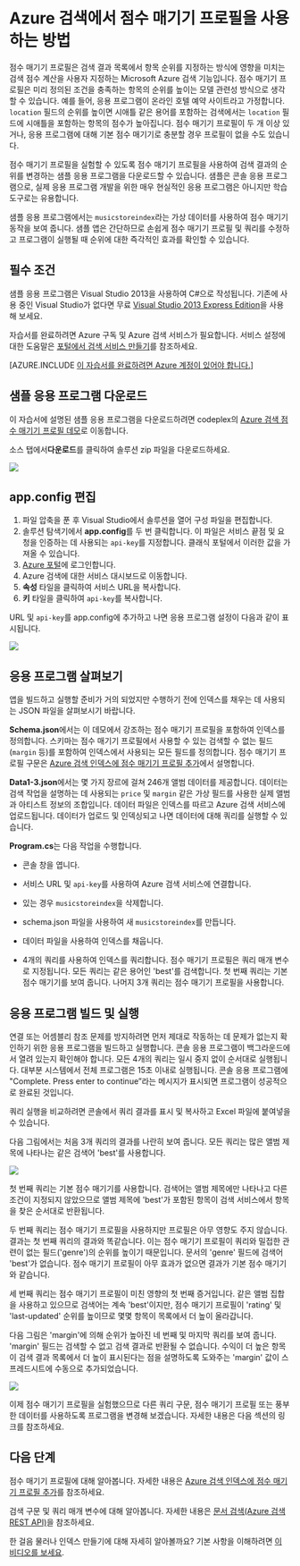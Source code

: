 <properties 
	pageTitle="Azure 검색에서 점수 매기기 프로필을 사용하는 방법 | Microsoft Azure | 호스트된 클라우드 검색 서비스" 
	description="Microsoft Azure에서 호스팅되는 클라우드 검색 서비스인 Azure 검색을 사용하여 점수 매기기 프로필을 통해 검색 순위를 조정합니다." 
	services="search" 
	documentationCenter="" 
	authors="HeidiSteen" 
	manager="mblythe" 
	editor=""/>

<tags 
	ms.service="search" 
	ms.devlang="rest-api" 
	ms.workload="search" 
	ms.topic="article" 
	ms.tgt_pltfrm="na" 
	ms.date="08/04/2016" 
	ms.author="heidist"/>

# Azure 검색에서 점수 매기기 프로필을 사용하는 방법

점수 매기기 프로필은 검색 결과 목록에서 항목 순위를 지정하는 방식에 영향을 미치는 검색 점수 계산을 사용자 지정하는 Microsoft Azure 검색 기능입니다. 점수 매기기 프로필은 미리 정의된 조건을 충족하는 항목의 순위를 높이는 모델 관련성 방식으로 생각할 수 있습니다. 예를 들어, 응용 프로그램이 온라인 호텔 예약 사이트라고 가정합니다. `location` 필드의 순위를 높이면 시애틀 같은 용어를 포함하는 검색에서는 `location` 필드에 시애틀을 포함하는 항목의 점수가 높아집니다. 점수 매기기 프로필이 두 개 이상 있거나, 응용 프로그램에 대해 기본 점수 매기기로 충분할 경우 프로필이 없을 수도 있습니다.

점수 매기기 프로필을 실험할 수 있도록 점수 매기기 프로필을 사용하여 검색 결과의 순위를 변경하는 샘플 응용 프로그램을 다운로드할 수 있습니다. 샘플은 콘솔 응용 프로그램으로, 실제 응용 프로그램 개발을 위한 매우 현실적인 응용 프로그램은 아니지만 학습 도구로는 유용합니다.

샘플 응용 프로그램에서는 `musicstoreindex`라는 가상 데이터를 사용하여 점수 매기기 동작을 보여 줍니다. 샘플 앱은 간단하므로 손쉽게 점수 매기기 프로필 및 쿼리를 수정하고 프로그램이 실행될 때 순위에 대한 즉각적인 효과를 확인할 수 있습니다.

<a id="sub-1"></a>
## 필수 조건

샘플 응용 프로그램은 Visual Studio 2013을 사용하여 C#으로 작성됩니다. 기존에 사용 중인 Visual Studio가 없다면 무료 [Visual Studio 2013 Express Edition](http://www.visualstudio.com/products/visual-studio-express-vs.aspx)을 사용해 보세요.

자습서를 완료하려면 Azure 구독 및 Azure 검색 서비스가 필요합니다. 서비스 설정에 대한 도움말은 [포털에서 검색 서비스 만들기](search-create-service-portal.md)를 참조하세요.

[AZURE.INCLUDE [이 자습서를 완료하려면 Azure 계정이 있어야 합니다.](../../includes/free-trial-note.md)]

<a id="sub-2"></a>
## 샘플 응용 프로그램 다운로드

이 자습서에 설명된 샘플 응용 프로그램을 다운로드하려면 codeplex의 [Azure 검색 점수 매기기 프로필 데모](https://azuresearchscoringprofiles.codeplex.com/)로 이동합니다.

소스 탭에서**다운로드**를 클릭하여 솔루션 zip 파일을 다운로드하세요.

 ![][12]

<a id="sub-3"></a>
## app.config 편집

1. 파일 압축을 푼 후 Visual Studio에서 솔루션을 열어 구성 파일을 편집합니다.
1. 솔루션 탐색기에서 **app.config**를 두 번 클릭합니다. 이 파일은 서비스 끝점 및 요청을 인증하는 데 사용되는 `api-key`를 지정합니다. 클래식 포털에서 이러한 값을 가져올 수 있습니다.
1. [Azure 포털](https://portal.azure.com)에 로그인합니다.
1. Azure 검색에 대한 서비스 대시보드로 이동합니다.
1. **속성** 타일을 클릭하여 서비스 URL을 복사합니다.
1. **키** 타일을 클릭하여 `api-key`를 복사합니다.

URL 및 `api-key`를 app.config에 추가하고 나면 응용 프로그램 설정이 다음과 같이 표시됩니다.

   ![][11]


<a id="sub-4"></a>
## 응용 프로그램 살펴보기

앱을 빌드하고 실행할 준비가 거의 되었지만 수행하기 전에 인덱스를 채우는 데 사용되는 JSON 파일을 살펴보시기 바랍니다.

**Schema.json**에서는 이 데모에서 강조하는 점수 매기기 프로필을 포함하여 인덱스를 정의합니다. 스키마는 점수 매기기 프로필에서 사용할 수 있는 검색할 수 없는 필드(`margin` 등)를 포함하여 인덱스에서 사용되는 모든 필드를 정의합니다. 점수 매기기 프로필 구문은 [Azure 검색 인덱스에 점수 매기기 프로필 추가](http://msdn.microsoft.com/library/azure/dn798928.aspx)에서 설명합니다.

**Data1-3.json**에서는 몇 가지 장르에 걸쳐 246개 앨범 데이터를 제공합니다. 데이터는 검색 작업을 설명하는 데 사용되는 `price` 및 `margin` 같은 가상 필드를 사용한 실제 앨범과 아티스트 정보의 조합입니다. 데이터 파일은 인덱스를 따르고 Azure 검색 서비스에 업로드됩니다. 데이터가 업로드 및 인덱싱되고 나면 데이터에 대해 쿼리를 실행할 수 있습니다.

**Program.cs**는 다음 작업을 수행합니다.

- 콘솔 창을 엽니다.

- 서비스 URL 및 `api-key`를 사용하여 Azure 검색 서비스에 연결합니다.

- 있는 경우 `musicstoreindex`을 삭제합니다.

- schema.json 파일을 사용하여 새 `musicstoreindex`를 만듭니다.

- 데이터 파일을 사용하여 인덱스를 채웁니다.

- 4개의 쿼리를 사용하여 인덱스를 쿼리합니다. 점수 매기기 프로필은 쿼리 매개 변수로 지정됩니다. 모든 쿼리는 같은 용어인 'best'를 검색합니다. 첫 번째 쿼리는 기본 점수 매기기를 보여 줍니다. 나머지 3개 쿼리는 점수 매기기 프로필을 사용합니다.

<a id="sub-5"></a>
## 응용 프로그램 빌드 및 실행

연결 또는 어셈블리 참조 문제를 방지하려면 먼저 제대로 작동하는 데 문제가 없는지 확인하기 위한 응용 프로그램을 빌드하고 실행합니다. 콘솔 응용 프로그램이 백그라운드에서 열려 있는지 확인해야 합니다. 모든 4개의 쿼리는 일시 중지 없이 순서대로 실행됩니다. 대부분 시스템에서 전체 프로그램은 15초 이내로 실행됩니다. 콘솔 응용 프로그램에 "Complete. Press enter to continue”라는 메시지가 표시되면 프로그램이 성공적으로 완료된 것입니다.

쿼리 실행을 비교하려면 콘솔에서 쿼리 결과를 표시 및 복사하고 Excel 파일에 붙여넣을 수 있습니다.

다음 그림에서는 처음 3개 쿼리의 결과를 나란히 보여 줍니다. 모든 쿼리는 많은 앨범 제목에 나타나는 같은 검색어 'best'를 사용합니다.

   ![][10]

첫 번째 쿼리는 기본 점수 매기기를 사용합니다. 검색어는 앨범 제목에만 나타나고 다른 조건이 지정되지 않았으므로 앨범 제목에 'best'가 포함된 항목이 검색 서비스에서 항목을 찾은 순서대로 반환됩니다.

두 번째 쿼리는 점수 매기기 프로필을 사용하지만 프로필은 아무 영향도 주지 않습니다. 결과는 첫 번째 쿼리의 결과와 똑같습니다. 이는 점수 매기기 프로필이 쿼리와 밀접한 관련이 없는 필드('genre')의 순위를 높이기 때문입니다. 문서의 'genre' 필드에 검색어 'best'가 없습니다. 점수 매기기 프로필이 아무 효과가 없으면 결과가 기본 점수 매기기와 같습니다.

세 번째 쿼리는 점수 매기기 프로필이 미친 영향의 첫 번째 증거입니다. 같은 앨범 집합을 사용하고 있으므로 검색어는 계속 'best'이지만, 점수 매기기 프로필이 'rating' 및 'last-updated' 순위를 높이므로 몇몇 항목이 목록에서 더 높이 올라갑니다.

다음 그림은 'margin'에 의해 순위가 높아진 네 번째 및 마지막 쿼리를 보여 줍니다. 'margin' 필드는 검색할 수 없고 검색 결과로 반환될 수 없습니다. 수익이 더 높은 항목이 검색 결과 목록에서 더 높이 표시된다는 점을 설명하도록 도와주는 'margin' 값이 스프레드시트에 수동으로 추가되었습니다.

   ![][9]

이제 점수 매기기 프로필을 실험했으므로 다른 쿼리 구문, 점수 매기기 프로필 또는 풍부한 데이터를 사용하도록 프로그램을 변경해 보겠습니다. 자세한 내용은 다음 섹션의 링크를 참조하세요.

<a id="next-steps"></a>
## 다음 단계

점수 매기기 프로필에 대해 알아봅니다. 자세한 내용은 [Azure 검색 인덱스에 점수 매기기 프로필 추가](http://msdn.microsoft.com/library/azure/dn798928.aspx)를 참조하세요.

검색 구문 및 쿼리 매개 변수에 대해 알아봅니다. 자세한 내용은 [문서 검색(Azure 검색 REST API)](http://msdn.microsoft.com/library/azure/dn798927.aspx)을 참조하세요.

한 걸음 물러나 인덱스 만들기에 대해 자세히 알아볼까요? 기본 사항을 이해하려면 [이 비디오를 보세요](http://channel9.msdn.com/Shows/Cloud+Cover/Cloud-Cover-152-Azure-Search-with-Liam-Cavanagh).

<!--Anchors-->
[Prerequisites]: #sub-1
[Download the sample application]: #sub-2
[Edit app.config]: #sub-3
[Explore the application]: #sub-4
[Build and run the application]: #sub-5
[Next steps]: #next-steps

<!--Image references-->
[12]: ./media/search-get-started-scoring-profiles/AzureSearch_CodeplexDownload.PNG
[11]: ./media/search-get-started-scoring-profiles/AzureSearch_Scoring_AppConfig.PNG
[10]: ./media/search-get-started-scoring-profiles/AzureSearch_XLSX1.PNG
[9]: ./media/search-get-started-scoring-profiles/AzureSearch_XLSX2.PNG

<!---HONumber=AcomDC_0907_2016-->